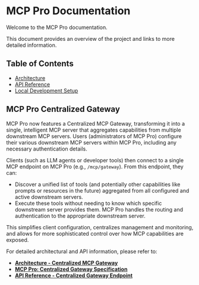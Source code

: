 # MCP Pro Documentation

Welcome to the MCP Pro documentation.

This document provides an overview of the project and links to more detailed information.

## Table of Contents

- [Architecture](./architecture.md)
- [API Reference](./api_reference.md)
- [Local Development Setup](./local_development_setup.md)

## MCP Pro Centralized Gateway

MCP Pro now features a Centralized MCP Gateway, transforming it into a single, intelligent MCP server that aggregates capabilities from multiple downstream MCP servers. Users (administrators of MCP Pro) configure their various downstream MCP servers within MCP Pro, including any necessary authentication details.

Clients (such as LLM agents or developer tools) then connect to a single MCP endpoint on MCP Pro (e.g., `/mcp/gateway`). From this endpoint, they can:

*   Discover a unified list of tools (and potentially other capabilities like prompts or resources in the future) aggregated from all configured and active downstream servers.
*   Execute these tools without needing to know which specific downstream server provides them. MCP Pro handles the routing and authentication to the appropriate downstream server.

This simplifies client configuration, centralizes management and monitoring, and allows for more sophisticated control over how MCP capabilities are exposed.

For detailed architectural and API information, please refer to:

*   **[Architecture - Centralized MCP Gateway](./architecture.md#centralized-mcp-gateway-architecture)**
*   **[MCP Pro: Centralized Gateway Specification](./mcp_central_gateway_specification.md)**
*   **[API Reference - Centralized Gateway Endpoint](./api_reference.md#centralized-gateway-endpoint)**
